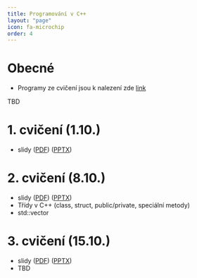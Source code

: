 ```yaml
---
title: Programování v C++
layout: "page"
icon: fa-microchip
order: 4
---
```

**Obecné**
==================
- Programy ze cvičení jsou k nalezení zde [link](https://github.com/fan1x/teaching-cpp-2018_19)

TBD

**1. cvičení (1.10.)**
=====================
- slidy ([PDF](data/cpp/cv1/cpp_cv1.pdf)) ([PPTX](data/cpp/cv1/cpp_cv1.pptx))


**2. cvičení (8.10.)**
=====================
- slidy ([PDF](data/cpp/cv2/cpp_cv2.pdf)) ([PPTX](data/cpp/cv2/cpp_cv2.pptx))
- Třídy v C++ (class, struct, public/private, speciální metody)
- std::vector<T>

**3. cvičení (15.10.)**
=====================
- slidy ([PDF](data/cpp/cv3/cpp_cv3.pdf)) ([PPTX](data/cpp/cv3/cpp_cv3.pptx))
- TBD
